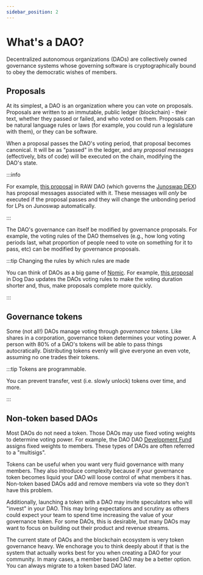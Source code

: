```yaml
---
sidebar_position: 2
---
```


# What's a DAO?

Decentralized autonomous organizations (DAOs) are collectively owned governance
systems whose governing software is cryptographically bound to obey the
democratic wishes of members.

## Proposals

At its simplest, a DAO is an organization where you can vote on proposals.
Proposals are written to an immutable, public ledger (blockchain) - their text,
whether they passed or failed, and who voted on them. Proposals can be natural
language rules or laws (for example, you could run a legislature with them), or
they can be software.

When a proposal passes the DAO's voting period, that proposal becomes canonical.
It will be as "passed" in the ledger, and any *proposal messages* (effectively,
bits of code) will be executed on the chain, modifying the DAO's state.

:::info

For example, [this proposal](https://www.rawdao.zone/vote/11) in RAW DAO (which
governs the [Junoswap DEX](https://junoswap.com)) has proposal messages
associated with it. These messages will _only_ be executed if the proposal
passes and they will change the unbonding period for LPs on Junoswap
automatically.

:::

The DAO's governance can itself be modified by governance proposals. For
example, the voting rules of the DAO themselves (e.g., how long voting periods
last, what proportion of people need to vote on something for it to pass, etc)
can be modified by governance proposals.

:::tip Changing the rules by which rules are made

You can think of DAOs as a big game of
[Nomic](https://en.wikipedia.org/wiki/Nomic#:~:text=Nomic%20is%20a%20game%20in,done%20afterwards%2C%20and%20doing%20it.). For
example, [this
proposal](https://daodao.zone/dao/juno1czh5dy2kxwwt5hlw6rr2q25clj96sheftsdccswg9qe34m3wzgdswmw8ju/proposals/A9)
in Dog Dao updates the DAOs voting rules to make the voting duration shorter
and, thus, make proposals complete more quickly.

:::

## Governance tokens

Some (not all!) DAOs manage voting through *governance tokens*. Like
shares in a corporation, governance token determines your voting
power. A person with 80% of a DAO's tokens will be able to pass things
autocratically. Distributing tokens evenly will give everyone an even
vote, assuming no one trades their tokens.

:::tip Tokens are programmable.

You can prevent transfer, vest (i.e. slowly unlock) tokens over time,
and more.

:::

## Non-token based DAOs

Most DAOs do not need a token. Those DAOs may use fixed voting weights
to determine voting power. For example, the DAO DAO [Development
Fund](https://daodao.zone/dao/juno130z8079e3dvalal8lw7yu37l99umm0ytzehes00830xl546uu7aqz5akcp)
assigns fixed weights to members. These types of DAOs are often
referred to a "multisigs".

Tokens can be useful when you want very fluid governance with many
members. They also introduce complexity because if your governance
token becomes liquid your DAO will loose control of what members it
has. Non-token based DAOs add and remove members via vote so they
don't have this problem.

Additionally, launching a token with a DAO may invite speculators who
will "invest" in your DAO. This may bring expectations and scrutiny as
others could expect your team to spend time increasing the value of
your governance token. For some DAOs, this is desirable, but many DAOs
may want to focus on building out their product and revenue streams.

The current state of DAOs and the blockchain ecosystem is very token
governance heavy. We enchorage you to think deeply about if that is
the system that actually works best for you when creating a DAO for
your community. In many cases, a member based DAO may be a better
option. You can always migrate to a token based DAO later.
